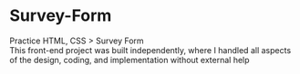 # Survey-Form
Practice HTML, CSS > Survey Form    
This front-end project was built independently, where I handled all aspects of the design, coding, and implementation without external help
